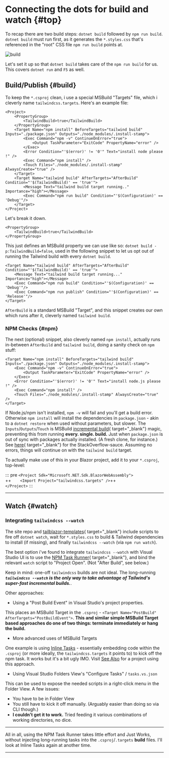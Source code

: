 # Connecting the dots for build and watch {#top}

To recap there are two build steps: `dotnet build` followed by `npm run build`.  `dotnet build` must run first, as it generates the `*.styles.css` that's referenced in the "root" CSS file `npm run build` points at.

![build](/images/simple.drawio.png)

Let's set it up so that `dotnet build` takes care of the `npm run build` for us.  This covers `dotnet run` and `F5` as well.

## Build/Publish {#build}

To keep the `*.csproj` clean, i use a special MSBuild "Targets" file, which i cleverly name `tailwindcss.targets`.  Here's an example file:

```
<Project>
    <PropertyGroup>
        <TailwindBuild>true</TailwindBuild>
    </PropertyGroup>
    <Target Name="npm install" BeforeTargets="tailwind build" Inputs="./package.json" Outputs="./node_modules/.install-stamp">
        <Exec Command="npm -v" ContinueOnError="true">
            <Output TaskParameter="ExitCode" PropertyName="error" />
        </Exec>
        <Error Condition="'$(error)' != '0'" Text="install node please !" />
        <Exec Command="npm install" />
        <Touch Files="./node_modules/.install-stamp" AlwaysCreate="true" />
    </Target>
    <Target Name="tailwind build" AfterTargets="AfterBuild" Condition="'$(TailwindBuild)' == 'true'">
        <Message Text="tailwind build target running.." Importance="high"></Message>
        <Exec Command="npm run build" Condition="'$(Configuration)' == 'Debug'"/>
    </Target>
</Project>
```

Let's break it down.

```
<PropertyGroup>
    <TailwindBuild>true</TailwindBuild>
</PropertyGroup>
```

This just defines an MSBuild property we can use like so: `dotnet build -p:TailwindBuild=false`, used in the following snippet to let us opt out of running the Tailwind build with every `dotnet build`.

```
<Target Name="tailwind build" AfterTargets="AfterBuild" Condition="'$(TailwindBuild)' == 'true'">
    <Message Text="tailwind build target running..." Importance="high"></Message>
    <Exec Command="npm run build" Condition="'$(Configuration)' == 'Debug'"/>
    <Exec Command="npm run publish" Condition="'$(Configuration)' == 'Release'"/>
</Target>
```

`AfterBuild` is a standard MSBuild "Target", and this snippet creates our own which runs after it, cleverly named `tailwind build`.

### NPM Checks {#npm}

The next (optional) snippet, also cleverly named `npm install`, actually runs in-between `AfterBuild` and `tailwind build`, doing a sanity check on `npm` stuff:

```
<Target Name="npm install" BeforeTargets="tailwind build" Inputs="./package.json" Outputs="./node_modules/.install-stamp">
    <Exec Command="npm -v" ContinueOnError="true">
        <Output TaskParameter="ExitCode" PropertyName="error" />
    </Exec>
    <Error Condition="'$(error)' != '0'" Text="install node.js please !" />
    <Exec Command="npm install" />
    <Touch Files="./node_modules/.install-stamp" AlwaysCreate="true" />
</Target>
```

If Node.js/npm isn't installed, `npm -v` will fail and you'll get a build error. Otherwise `npm install` will install the dependencies in `package.json` - akin to a `dotnet restore` when used without parameters, but slower.  The `Inputs`/`Outputs`/`Touch` is MSBuild [incremental build](https://docs.microsoft.com/en-us/visualstudio/msbuild/how-to-build-incrementally?view=vs-2022){ target="_blank"} magic, preventing this from running **every. single. build.**  Just when `package.json` is out of sync with packages actually installed.  (A fresh clone, for instance.)  See [here](https://stackoverflow.com/questions/35435041/run-npm-install-only-when-needed-and-or-partially?answertab=active#tab-top){ target="_blank"} for the StackOverflow-sauce.  Assuming no errors, things will continue on with the `tailwind build` target.  


To actually make use of this in your Blazor project, add it to your `*.csproj`, top-level:

::: pre
`<Project Sdk="Microsoft.NET.Sdk.BlazorWebAssembly">` \
    ++`    <Import Project="tailwindcss.targets" />`++ \
`</Project>`
:::

---

## Watch {#watch}

### Integrating `tailwindcss --watch`

The site repo and [tailblazor-templates](https://github.com/McNerdius/TailBlazor-Templates){ target="_blank"} include scripts to fire off `dotnet watch`, wait for `*.styles.css` to build & Tailwind dependencies to install (if missing), and finally `tailwindcss --watch` (via `npm run watch`).

The best option i've found to integrate `tailwindcss --watch` with Visual Studio UI is to use the [NPM Task Runner](https://marketplace.visualstudio.com/items?itemName=MadsKristensen.NpmTaskRunner64){ target="_blank"}, and bind the relevant `watch` script to "Project Open". (Not "After Build", see below.)

Keep in mind: one-off `tailwindcss` builds are not ideal.  The long-running ***`tailwindcss --watch` is the only way to take advantage of Tailwind's super-fast incremental builds.***.

Other approaches:

- Using a "Post Build Event" in Visual Studio's project properties.

This places an MSBuild Target in the `.csproj` - `<Target Name="PostBuild" AfterTargets="PostBuildEvent">`. **This and similar simple MSBuild Target based approaches do one of two things: terminate immediately or hang the build.**

- More advanced uses of MSBuild Targets

One example is using [Inline Tasks](https://docs.microsoft.com/en-us/visualstudio/msbuild/msbuild-inline-tasks) - essentially embedding code within the `.csproj` (or more ideally, the `tailwindcss.targets` it points to) to kick off the npm task. It works but it's a bit ugly IMO. Visit [See Also](/also) for a project using this approach.

- Using Visual Studio Folders View's "Configure Tasks" / `tasks.vs.json`

This can be used to expose the needed scripts in a right-click menu in the Folder View. A few issues:

- You have to be in Folder View
- You still have to kick it off manually. (Arguably easier than doing so via CLI though.)
- **I couldn't get it to work.** Tried feeding it various combinations of working directories, no dice.

---

All in all, using the NPM Task Runner takes little effort and Just Works, without injecting long-running tasks into the `.csproj`/`.targets` **build** files. I'll look at Inline Tasks again at another time.

---

<br>